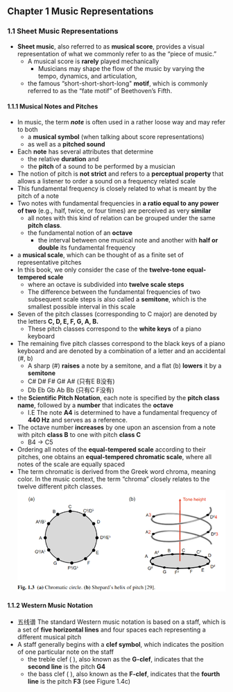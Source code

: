 ## Chapter 1 Music Representations

### 1.1 Sheet Music Representations

- **Sheet music**, also referred to as **musical score**, provides a visual representation of what we commonly refer to as the “piece of music.” 
  - A musical score is **rarely** played mechanically
    - Musicians may shape the flow of the music by varying the tempo, dynamics, and articulation,
  -  the famous “short-short-short-long" **motif**, which is commonly referred to as the “fate motif” of Beethoven’s Fifth.

#### 1.1.1 Musical Notes and Pitches
- In music, the term ***note*** is often used in a rather loose way and may refer to both 
  - a **musical symbol** (when talking about score representations) 
  - as well as a **pitched sound**
- Each **note** has several attributes that determine 
  - the relative **duration** and 
  - the **pitch** of a sound to be performed by a musician
- The notion of pitch is **not strict** and refers to a **perceptual property** that allows a listener to order a sound on a frequency related scale
- This fundamental frequency is closely related to what is meant by the pitch of a note
- Two notes with fundamental frequencies in **a ratio equal to any power of two** (e.g., half, twice, or four times) are perceived as very **similar**
  -  all notes with this kind of relation can be grouped under the same **pitch class**.
  -   the fundamental notion of an **octave**
      -   the interval between one musical note and another with **half or double** its fundamental frequency
-  a **musical scale**, which can be thought of as a finite set of representative pitches
- In this book, we only consider the case of the **twelve-tone equal-tempered scale**
  - where an octave is subdivided into **twelve scale steps**
  - The difference between the fundamental frequencies of two subsequent scale steps is also called a **semitone**, which is the smallest possible interval in this scale
- Seven of the pitch classes (corresponding to C major) are denoted by
the letters **C, D, E, F, G, A, B.**
  - These pitch classes correspond to the **white keys** of a piano keyboard
- The remaining five pitch classes correspond to the black keys of a piano keyboard and are denoted by a combination of a letter and an accidental (#, b)
  -  A sharp (#) **raises** a note by a semitone, and a flat (b) **lowers** it by a **semitone**
  -  C# D# F# G# A# (只有E B没有)
  -  Db Eb Gb Ab Bb (只有C F没有)
- the **Scientific Pitch Notation**, each note is specified by the **pitch class name**, followed by a **number** that indicates the **octave**
  - I.E The note **A4** is determined to have a fundamental frequency of **440 Hz** and serves as a reference.
- The octave number **increases** by one upon an ascension from a note with pitch **class B** to one with pitch **class C**
  - B4 → C5
- Ordering all notes of the **equal-tempered scale** according to their pitches, one obtains an **equal-tempered chromatic scale**, where all notes of the scale are equally spaced
- The term chromatic is derived from the Greek word chroma, meaning color. In the music context, the term “chroma” closely relates to the twelve different pitch classes. ![](./imgs/Fig1-3.png)


#### 1.1.2 Western Music Notation
- 五线谱 The standard Western music notation is based on a staff, which is a set of **five horizontal lines** and four spaces each representing a different musical pitch
- A staff generally begins with a **clef symbol**, which indicates the position of one particular note on the staff
  - the treble clef ( ), also known as the **G-clef**, indicates that the **second line** is the pitch **G4**
  - the bass clef ( ), also known as the **F-clef**, indicates that the **fourth line** is the pitch **F3** (see Figure 1.4c)